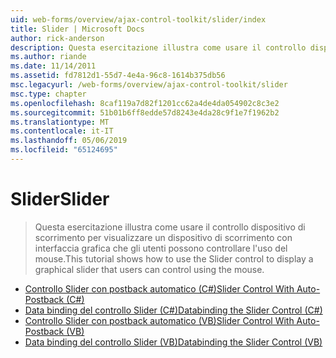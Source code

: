 ```yaml
---
uid: web-forms/overview/ajax-control-toolkit/slider/index
title: Slider | Microsoft Docs
author: rick-anderson
description: Questa esercitazione illustra come usare il controllo dispositivo di scorrimento per visualizzare un dispositivo di scorrimento con interfaccia grafica che gli utenti possono controllare l'uso del mouse.
ms.author: riande
ms.date: 11/14/2011
ms.assetid: fd7812d1-55d7-4e4a-96c8-1614b375db56
msc.legacyurl: /web-forms/overview/ajax-control-toolkit/slider
msc.type: chapter
ms.openlocfilehash: 8caf119a7d82f1201cc62a4de4da054902c8c3e2
ms.sourcegitcommit: 51b01b6ff8edde57d8243e4da28c9f1e7f1962b2
ms.translationtype: MT
ms.contentlocale: it-IT
ms.lasthandoff: 05/06/2019
ms.locfileid: "65124695"
---
```

# <a name="slider"></a><span data-ttu-id="e6962-103">Slider</span><span class="sxs-lookup"><span data-stu-id="e6962-103">Slider</span></span>

> <span data-ttu-id="e6962-104">Questa esercitazione illustra come usare il controllo dispositivo di scorrimento per visualizzare un dispositivo di scorrimento con interfaccia grafica che gli utenti possono controllare l'uso del mouse.</span><span class="sxs-lookup"><span data-stu-id="e6962-104">This tutorial shows how to use the Slider control to display a graphical slider that users can control using the mouse.</span></span>

- [<span data-ttu-id="e6962-105">Controllo Slider con postback automatico (C#)</span><span class="sxs-lookup"><span data-stu-id="e6962-105">Slider Control With Auto-Postback (C#)</span></span>](using-the-slider-control-with-auto-postback-cs.md)
- [<span data-ttu-id="e6962-106">Data binding del controllo Slider (C#)</span><span class="sxs-lookup"><span data-stu-id="e6962-106">Databinding the Slider Control (C#)</span></span>](databinding-the-slider-control-cs.md)
- [<span data-ttu-id="e6962-107">Controllo Slider con postback automatico (VB)</span><span class="sxs-lookup"><span data-stu-id="e6962-107">Slider Control With Auto-Postback (VB)</span></span>](using-the-slider-control-with-auto-postback-vb.md)
- [<span data-ttu-id="e6962-108">Data binding del controllo Slider (VB)</span><span class="sxs-lookup"><span data-stu-id="e6962-108">Databinding the Slider Control (VB)</span></span>](databinding-the-slider-control-vb.md)
